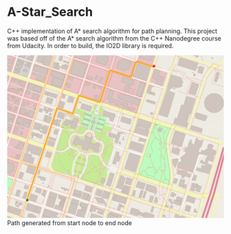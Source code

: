 # A-Star_Search
C++ implementation of A* search algorithm for path planning. This project was based off of the A* search algorithm from the C++ Nanodegree course from Udacity. In order to build, the IO2D library is required.

![](/A*/map.png)
Path generated from start node to end node
